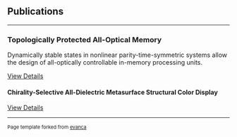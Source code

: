 ## Publications

---

### Topologically Protected All-Optical Memory

Dynamically stable states in nonlinear parity-time-symmetric systems allow the design of all-optically controllable in-memory processing units.

[View Details](/sample_page)<br/>

#### Chirality-Selective All-Dielectric Metasurface Structural Color Display

[View Details](/sample_page2)<br/>


---
<p style="font-size:11px">Page template forked from <a href="https://github.com/evanca/quick-portfolio">evanca</a></p>
<!-- Remove above link if you don't want to attibute -->
